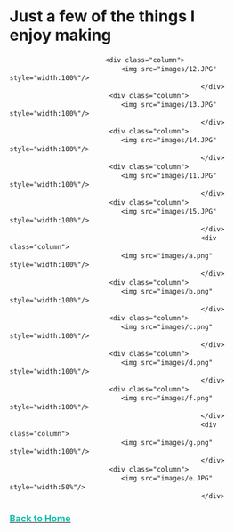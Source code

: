 <html>
	<h1> Just a few of the things I enjoy making </h1>
<style>
* {
  box-sizing: border-box;
}

.column {
  float: left;
  width: 33.33%;
  padding: 5px;
}

/* Clearfix (clear floats) */
.row::after {
  content: "";
  clear: both;
  display: table;
}
</style>
<div class="row">
							
							<div class="column">
								<img src="images/12.JPG" style="width:100%"/>
	                                                </div>
							 <div class="column">
								<img src="images/13.JPG" style="width:100%"/>
	                                                </div>
							 <div class="column">
								<img src="images/14.JPG" style="width:100%"/>
	                                                </div>
							 <div class="column">
								<img src="images/11.JPG" style="width:100%"/>
	                                                </div>
							 <div class="column">
								<img src="images/15.JPG" style="width:100%"/>
	                                                </div>
	                                                <div class="column">
								<img src="images/a.png" style="width:100%"/>
	                                                </div>
							 <div class="column">
								<img src="images/b.png" style="width:100%"/>
	                                                </div>
							 <div class="column">
								<img src="images/c.png" style="width:100%"/>
	                                                </div>
							 <div class="column">
								<img src="images/d.png" style="width:100%"/>
	                                                </div>
							 <div class="column">
								<img src="images/f.png" style="width:100%"/>
	                                                </div>
	                                                <div class="column">
								<img src="images/g.png" style="width:100%"/>
	                                                </div>
							 <div class="column">
								<img src="images/e.JPG" style="width:50%"/>
	                                                </div>
							
 <body>
									<a href="https://ciarandervan.github.io"><h3 style="color:rgb(13, 192, 168)">Back to Home</h3></a>
								 </body>
							
